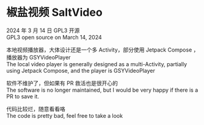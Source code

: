 # 椒盐视频 SaltVideo

2024 年 3 月 14 日 GPL3 开源 <br>
GPL3 open source on March 14, 2024

本地视频播放器，大体设计还是一个多 Activity，部分使用 Jetpack Compose ，播放器为 GSYVideoPlayer <br>
The local video player is generally designed as a multi-Activity, partially using Jetpack Compose, and the player is GSYVideoPlayer

软件不维护了，但如果有 PR 救活也是很开心的 <br>
The software is no longer maintained, but I would be very happy if there is a PR to save it.

代码比较烂，随意看看咯 <br>
The code is pretty bad, feel free to take a look
